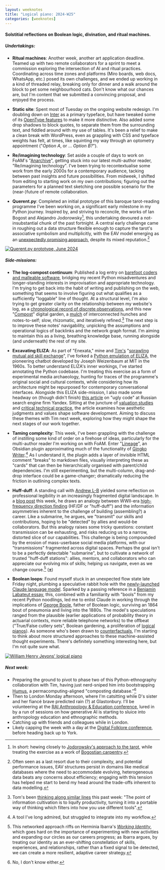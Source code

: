 ```yaml
---
layout: weeknotes  
title: "Logical piano: 2024-W25"
categories: [weeknotes]
---
```


#### Solstitial reflections on Boolean logic, divination, and ritual machines.

##### **Undertakings**:

- **Ritual machines**: Another week, another art application deadline. Teamed up with two remote collaborators for a sprint to meet a commission exploring the intersection of AI and ritual practices. Coordinating across time zones and platforms (Miro boards, web docs, WhatsApp, etc.) posed its own challenges, and we ended up working in a kind of threaded relay, breaking only for dinner and a walk around the block to pet some neighbourhood cats. Don't know what our chances are, but I'm content that we submitted a convincing proposal, and enjoyed the process.

- **Static site**: Spent most of Tuesday on the ongoing website redesign. I'm doubling down on [Inter](https://rsms.me/inter/) as a primary typeface, but have tweaked some of its [OpenType features](https://en.wikipedia.org/wiki/List_of_typographic_features#OpenType_typographic_features) to make it more distinctive. Also added some drop shadows to block quotes, to separate them from the surrounding text, and fiddled around with my use of tables. It's been a relief to make a clean break with WordPress, even as grappling with CSS and typeface weights has felt, at times, like squinting my way through an optometry appointment ("_Option A_, or … _Option B?_").

- **Re/imagining technology**: Set aside a couple of days to work on FoAM's "[Anarchive](https://fo.am/activities/anarchive/)", getting stuck into our latest multi-author reader, "Re/imagining technology". I've been trying to recontextualise some work from the early 2000s for a contemporary audience, tacking between past insights and future possibilities. From midweek, I shifted from editing to starting work on my own contributions; figuring out the parameters for a planned text sketching one possible scenario for the (near-)future of remote collaboration.

- **Querent.py**: Completed an initial prototype of this baroque tarot-reading programme I've been working on, a significant early milestone in my Python journey. Inspired by, and striving to reconcile, the works of Ian Bogost and Alejandro Jodorowsky[^1], this undertaking devoured a not-insubstantial chunk of the past fortnight. A central early challenge came in roughing out a data structure flexible enough to capture the tarot's associative symbolism and multiplicitly, with the EAV model emerging as an [unexpectedly promising approach](https://github.com/timcowlishaw/enxaneta/blob/main/documentation/working_notes/02_eav-data-model.md), despite its mixed reputation.[^2]

<a href="http://files.justinpickard.net/images/log/2024/06/querent-py-prototype.jpg"><img class="img-padded" src="http://files.justinpickard.net/images/log/2024/06/querent-py-prototype.jpg" alt="Querent.py prototype, June 2024"></a>

##### **Side-missions**:

- **The log-compost continuum**: Published a log entry on [barefoot coders and malleable software](https://justinpickard.net/log/2024/06/17/barefoot-and-malleable/), bridging my recent Python misadventures and longer-standing interests in improvisation and appropriate technology. I'm trying to get back into the habit of writing and publishing on the web, something that seems to involve figuring out what qualifies as a sufficiently "loggable" line of thought.
At a structural level, I'm also trying to get greater clarity on the relationship between my website's log, as a [chronological record of discrete observations](https://justinpickard.net/log/2023/04/20/binnacle/), and this new "[Compost](https://justinpickard.net/compost/)" digital garden, a [mulch](https://maggieappleton.com/garden-history) of interconnected hunches and notes-to-self; slow, rhizomatic, and iteratively refined.[^3] The next step is to improve these notes' navigability, unpicking the assumptions and operational logics of backlinks and the network graph format. I'm aiming to maintain this as a living, breathing knowledge base, running alongside (and underneath) the rest of my site.

- **Excavating ELIZA**: As part of "Enexata," mine and [Tim's](https://www.timcowlishaw.co.uk/) "[sprawling mutual aid skill exchange](https://github.com/timcowlishaw/enxaneta)", I've forked a [Python emulation of ELIZA](https://github.com/wadetb/eliza), the pioneering chatbot developed by Joseph Weizenbaum at MIT in the 1960s. To better understand ELIZA's inner workings, I've started annotating the Python codebase. I'm treating this exercise as a form of experimental media archaeology, hunting for traces of the programme's original social and cultural contexts, while considering how its architecture might be repurposed for contemporary conversational interfaces. Alongside this ELIZA side-mission, I also made some headway on (though didn't finish) [this article](https://doi.org/10.1177/01622439241245746) on "ugly code" at Russian search engine firm Yandex. Sitting at the juncture of [valuation studies](https://justinpickard.net/compost/valuation/) and [critical technical practice](https://justinpickard.net/compost/critical-technical-practice/), the article examines how aesthetic judgments and values shape software development. Aiming to discuss these themes with Tim next week, exploring how they might shape the next stages of our work together.

- **Taming complexity**: This week, I've been grappling with the challenge of instilling some kind of order on a firehose of ideas, particularly for the multi-author reader I'm working on with FoAM. Enter "[Lineage](https://github.com/ycnmhd/obsidian-lineage)", an Obsidian plugin approximating much of the functionality of [Gingko Writer](https://gingkowriter.com/).[^4] As I understand it, the plugin adds a layer of invisible HTML comment "breaks" to markdown files, visually interpreting these as "cards" that can then be hierarchically organised with parent/child dependencies. I'm still experimenting, but the multi-column, drag-and-drop interface could be a game-changer; dramatically reducing the friction in outlining complex texts.

- **Huff-duff**: A standing call with [Andrew L-B](https://andrewlb.com/) yielded some reflection on professional legibility in an increasingly fragmented digital landscape. In a [blog post](https://andrewlb.com/blog/legible-work) this week, he draws an analogy between WWII-era [high-frequency direction finding](https://en.wikipedia.org/wiki/High-frequency_direction_finding) (HF/DF or "huff-duff") and the information asymmetries inherent to the challenge of building (assembling?) a career. Like a submarine, he argues, we "transmit" our skills and contributions, hoping to be "detected" by allies and would-be collaborators. But this analogy raises some tricky questions: constant transmission can be exhausting, and risks reducing us to a narrow, distorted slice of our capabilities. This challenge is being compounded by the erosion of mass-userbase social media platforms, with our "transmissions" fragmented across digital spaces. Perhaps the goal isn't to be a perfectly detectable "submarine", but to cultivate a network of trusted "huff-duff stations": allies, mentors, and collaborators who can appreciate our evolving mix of skills; helping us navigate, even as we change course.[^5] ([※](https://mitpress.mit.edu/9780262581462/cognition-in-the-wild/))

- **Boolean loops**: Found myself stuck in an unexpected flow state late Friday night, plumbing a speculative rabbit hole with the [newly-launched Claude language model](https://www.anthropic.com/news/claude-3-5-sonnet). Sparked by a passing reference in a [Benjamin Labateut essay](https://harpers.org/archive/2024/07/the-gods-of-logic-benjamin-labatut-ai/), this, combined with a familiarity with "bools" from my recent Python noodlings, led me to enlist Claude in working through the implications of [George Boole](https://en.wikipedia.org/wiki/George_Boole), father of Boolean logic, surviving an 1864 bout of pneumonia and living into the 1880s. The model's speculations ranged from the plausible (earlier applications of probability theory in actuarial contexts, more reliable telephone networks) to the offbeat ("True/False cutlery sets", Boolean gardening, a proliferation of [logical pianos](https://computerhistory.org/blog/logical-piano-lessons/)). As someone who's been drawn to [counterfactuals](/compost/counterfactual-reasoning), I'm starting to think about more structured approaches to these machine-assisted thought experiments. There's definitely something interesting here, but I'm not quite sure what.

<a href="https://ieeexplore.ieee.org/document/801529"><img class="img-padded" src="http://files.justinpickard.net/images/log/2024/06/jevons-logical-machine.jpg" alt="William Henry Jevons' logical piano"></a>

##### **Next week**:

- Preparing the ground to pivot to phase two of this Python-ethnography collaboration with Tim, having just nerd-sniped him into bootstrapping [Humus](https://github.com/timcowlishaw/humus), a permacomputing-aligned "composting database."[^6]
- Then to London Monday afternoon, where I'm catsitting while D's sister and her fiancé brave predicted rain (?) at Glastonbury. I'll be volunteering at the [RAI Anthropology & Education conference](https://therai.org.uk/conferences/anthropology-and-education), lured in by a run of sessions on how generative AI is starting to sluice into anthropology education and ethnographic methods.
- Catching up with friends and colleagues while in London.
- Likely capping the week with a day at the [Digital Folklore conference](https://folklore-society.com/event/digital-folklore-conference/), before heading back up to York.

[^1]: In short: hewing closely to [Jodorowsky's approach to the tarot](https://purple.fr/magazine/fw-2009-issue-12/psychomagic-alejandro-jodorowsky/), while treating the exercise as a work of [Bogostian carpentry](https://justinpickard.net/compost/bogostian-carpentry/).
[^2]: Often seen as a last resort due to their complexity, and potential performance issues, EAV structures persist in domains like medical databases where the need to accommodate evolving, heterogeneous data beats any concerns about efficiency; engaging with this tension has helped me start to bend my head around the trade-offs inherent to data modelling.
[^3]: Tom's been [thinking along similar lines](https://tmsullivan.co.uk/information-cultivation-1-%E2%80%94-principles) this past week: "The point of information cultivation is to liquify productivity, turning it into a portable way of thinking which filters into how you use different tools".
[^4]: A tool I've long admired, but struggled to integrate into my workflow.
[^5]: This networked approach riffs on Herminia Ibarra's _[Working Identity](https://herminiaibarra.com/working-identity-book/)_, which goes hard on the importance of experimenting with new activities and expanding our circles as our careers progress; as Ibarra argues, by treating our identity as an ever-shifting constellation of skills, experiences, and relationships, rather than a fixed signal to be detected, we can create a more resilient, adaptive career strategy.
[^6]: No, I don't know either.